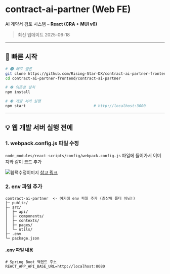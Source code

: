 # contract-ai-partner (Web FE)

AI 계약서 검토 시스템 – **React (CRA + MUI v6)**  
> 최신 업데이트 2025-06-18

---

## 🚀 빠른 시작

```bash
# ❶ 레포 클론
git clone https://github.com/Rising-Star-DX/contract-ai-partner-frontend.git
cd contract-ai-partner-frontend/contract-ai-partner

# ❷ 의존성 설치
npm install

# ❸ 개발 서버 실행
npm start                              # http://localhost:3000

```

---

## 💡 웹 개발 서버 실행 전에

### 1. webpack.config.js 파일 수정

```node_modules/react-scripts/config/webpack.config.js```
파일에 들어가서 이미지와 같이 코드 추가

![웹팩수정이미지](https://velog.velcdn.com/images/haru/post/8fa993d1-a078-4f00-883e-9ec0a5278280/image.png)
[참고 링크](https://velog.io/@haru/mime-types-error)

### 2. env 파일 추가
```pgsql
contract-ai-partner  <- 여기에 env 파일 추가 (최상위 폴더 아님!)
├─ public/
├─ src/
│  ├─ api/
│  ├─ components/   
│  ├─ contexts/
│  ├─ pages/
│  └─ utils/
├─ .env    
└─ package.json
```
#### .env 파일 내용
```
# Spring Boot 백엔드 주소
REACT_APP_API_BASE_URL=http://localhost:8080
```


